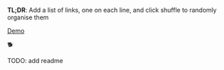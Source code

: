 **TL;DR**: Add a list of links, one on each line, and click shuffle to randomly organise them

[Demo](https://bm9k.github.io/link-organiser)

🐕

TODO: add readme

